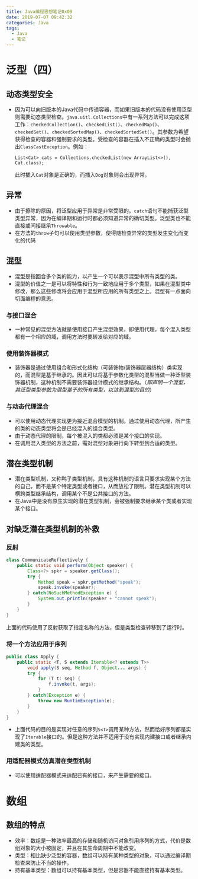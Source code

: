 ```yaml
---
title: Java编程思想笔记0x09
date: 2019-07-07 09:42:32
categories: Java
tags:
  - Java
  - 笔记
---
```


# 泛型（四）

## 动态类型安全

- 因为可以向旧版本的Java代码中传递容器，而如果旧版本的代码没有使用泛型则需要动态类型检查。`java.uitl.Collections`中有一系列方法可以完成这项工作：`checkedCollection()`、`checkedList()`、`checkedMap()`、`checkedSet()`、`checkedSortedMap()`、`checkedSortedSet()`。其参数为希望获得检查的容器和强制要求的类型。受检查的容器在插入不正确的类型时会抛出`ClassCastException`。例如：

  ```List<Cat> cats = Collections.checkedList(new ArrayList<>(), Cat.class);```

  此时插入`Cat`对象是正确的，而插入`Dog`对象则会出现异常。

## 异常

- 由于擦除的原因，将泛型应用于异常是非常受限的。`catch`语句不能捕获泛型类型异常，因为在编译期和运行时都必须知道异常的确切类型。泛型类也不能直接或间接继承`Throwable`。
- 在方法的`throw`子句可以使用类型参数，使得随检查异常的类型发生变化而变化的代码

## 混型

- 混型是指回合多个类的能力，以产生一个可以表示混型中所有类型的类。
- 混型的价值之一是可以将特性和行为一致地应用于多个类型，如果在混型类中修改，那么这些修改将会应用于混型所应用的所有类型之上。混型有一点面向切面编程的意思。

### 与接口混合

- 一种常见的混型方法就是使用接口产生混型效果，即使用代理，每个混入类型都有一个相应的域，调用方法时要转发给对应的域。

### 使用装饰器模式

- 装饰器是通过使用组合和形式化结构（可装饰物/装饰器层器结构）类实现的，而混型是基于继承的。因此可以将基于参数化类型的混型当做一种泛型装饰器机制，这种机制不需要装饰器设计模式的继承结构。（*即声明一个混型，其泛型类型参数为混型基于的所有类型，以达到混型的目的*）

### 与动态代理混合

- 可以使用动态代理实现更为接近混合模型的机制。通过使用动态代理，所产生的类的动态类型将会是已经混入的组合类型。
- 由于动态代理的限制，每个被混入的类都必须是某个接口的实现。
- 在调用混入类型的方法之前，需对混型对象进行向下转型到合适的类型。

## 潜在类型机制

- 潜在类型机制，又称鸭子类型机制，具有这种机制的语言只要求实现某个方法的自己，而不是某个特定类型或者接口，从而放松了限制。潜在类型机制可以横跨类型继承结构，调用某个不是公共接口的方法。
- 在Java中是没有原生实现的潜在类型机制，会被强制要求继承某个类或者实现某个接口。

## 对缺乏潜在类型机制的补救

### 反射

```java
class CommunicateReflectively {
    public static void perform(Object speaker) {
        Class<?> spkr = speaker.getClass();
        try {
            Method speak = spkr.getMethod("speak");
            speak.invoke(speaker);
        } catch(NoSuchMethodException e) {
            System.out.println(speaker + "cannot speak");
        }
    }
}
```

上面的代码使用了反射获取了指定名称的方法，但是类型检查转移到了运行时。

### 将一个方法应用于序列

```java
public class Apply {
    public static <T, S extends Iterable<? extends T>> 
        void apply(S seq, Method f, Object... args) {
        try {
            for (T t: seq) {
                f.invoke(t, args);
            }
        } catch(Exception e) {
            throw new RuntimException(e);
        }
    }
}
```

- 上面代码的目的是实现对任意的序列`S<T>`调用某种方法，然而恰好序列都是实现了`Iterable`接口的。但是这种方法并不适用于没有实现内建接口或者继承内建类的类型。

### 用适配器模式仿真潜在类型机制

- 可以使用适配器模式来适配已有的接口，来产生需要的接口。

# 数组

## 数组的特点

- 效率：数组是一种效率最高的存储和随机访问对象引用序列的方式，代价是数组对象的大小被固定，并且在其生命周期中不能改变。
- 类型：相比缺少泛型的容器，数组可以持有某种类型的对象，可以通过编译期检查来防止不当的操作。
- 持有基本类型：数组可以持有基本类型，但是容器不能直接持有基本类型。

